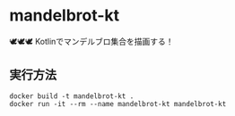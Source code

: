 # mandelbrot-kt

🕊🕊🕊 Kotlinでマンデルブロ集合を描画する！  

## 実行方法

```shell
docker build -t mandelbrot-kt .
docker run -it --rm --name mandelbrot-kt mandelbrot-kt
```
